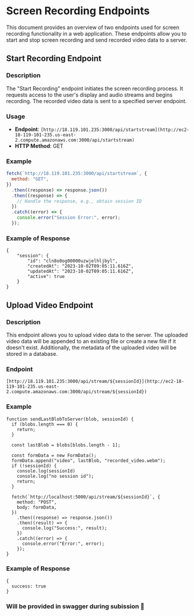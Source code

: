 # Screen Recording Endpoints

This document provides an overview of two endpoints used for screen recording functionality in a web application. These endpoints allow you to start and stop screen recording and send recorded video data to a server.

## Start Recording Endpoint

### Description

The "Start Recording" endpoint initiates the screen recording process. It requests access to the user's display and audio streams and begins recording. The recorded video data is sent to a specified server endpoint.

### Usage

- **Endpoint**: `[http://18.119.101.235:3000/api/startstream](http://ec2-18-119-101-235.us-east-2.compute.amazonaws.com:3000/api/startstream)`
- **HTTP Method**: GET

### Example

```javascript
fetch(`http://18.119.101.235:3000/api/startstream`, {
  method: "GET",
})
  .then((response) => response.json())
  .then((response) => {
    // Handle the response, e.g., obtain session ID
  })
  .catch((error) => {
    console.error("Session Error:", error);
  });
```
### Example of Response
```
{
    "session": {
        "id": "cln8o0og00000uzwjelhljbyl",
        "createdAt": "2023-10-02T09:05:11.616Z",
        "updatedAt": "2023-10-02T09:05:11.616Z",
        "active": true
    }
}
```

## Upload Video Endpoint

### Description

This endpoint allows you to upload video data to the server. The uploaded video data will be appended to an existing file or create a new file if it doesn't exist. Additionally, the metadata of the uploaded video will be stored in a database.

### Endpoint
`[http://18.119.101.235:3000/api/stream/${sessionId}](http://ec2-18-119-101-235.us-east-2.compute.amazonaws.com:3000/api/stream/${sessionId})`

### Example
```
function sendLastBlobToServer(blob, sessionId) {
  if (blobs.length === 0) {
    return; 
  }

  const lastBlob = blobs[blobs.length - 1];

  const formData = new FormData();
  formData.append("video", lastBlob, "recorded_video.webm");
  if (!sessionId) {
    console.log(sessionId)
    console.log("no session id");
    return;
  }

  fetch(`http://localhost:5000/api/stream/${sessionId}`, {
    method: "POST",
    body: formData,
  })
    .then((response) => response.json())
    .then((result) => {
      console.log("Success:", result);
    })
    .catch((error) => {
      console.error("Error:", error);
    });
}
```

### Example of Response

```
{
  success: true
}
```

### Will be provided in swagger during subission 🙂
